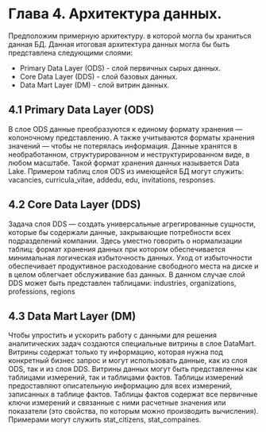 # Глава 4. Архитектура данных.
Предположим примерную архитектуру. в которой могла бы храниться данная БД.
Данная итоговая архитектура данных могла бы быть представлена следующими слоями: 
* Primary Data Layer (ODS) - слой первичных сырых данных.
* Core Data Layer (DDS) - слой базовых данных.
* Data Mart Layer (DM) - слой витрин данных.

## 4.1 Primary Data Layer (ODS)

В слое ODS данные преобразуются к единому формату хранения — колоночному представлению. А также учитываются форматы хранения значений — чтобы не потерялась информация. 
Данные хранятся в необработанном, структурированном и неструктурированном виде, в любом масштабе. Такой формат хранения данных называется Data Lake. 
Примером таблиц слоя ODS из имеющейся БД могут служить: vacancies, curricula_vitae, addedu, edu, invitations, responses.

## 4.2 Core Data Layer (DDS)

Задача слоя DDS — создать универсальные агрегированные сущности, которые бы содержали данные, закрывающие потребности всех подразделений компании. 
Здесь уместно говорить о нормализации таблиц: формат хранения данных при котором обеспечивается минимальная логическая избыточность данных. Уход от избыточности обеспечивает продуктивное расходование свободного места на диске и в целом облегчает обслуживание баз данных.
В данном случае слой DDS может быть представлен таблицами: industries, organizations, professions, regions

## 4.3 Data Mart Layer (DM)

Чтобы упростить и ускорить работу с данными для решения аналитических задач создаются специальные витрины в слое DataMart.
Витрины содержат только ту информацию, которая нужна под конкретный бизнес запрос и могут использовать данные, как из слоя ODS, так и из слоя DDS.
Витрины данных могут быть представленны как таблицами измерений, так и таблицами фактов. 
Таблицы измерений предоставляют описательную информацию для всех измерений, записанных в таблице фактов.
Таблицы фактов содержат все первичные ключи измерений и связанные с ними расчетные значения или показатели (это свойства, по которым можно производить вычисления).
Примерами могут служить stat_citizens, stat_compaines. 
